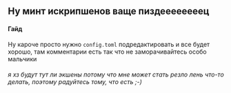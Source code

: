 ## Ну минт искрипшенов ваще пиздеееееееец

#### Гайд
Ну кароче просто нужно `config.toml` подредактировать и все будет хорошо, там комментарии есть так что не заморачивайтесь особо мальчики

###### я хз будут тут ли экшены потому что мне может стать резло лень что-то делать, поэтому радуйтесь тому, что есть ;-)
